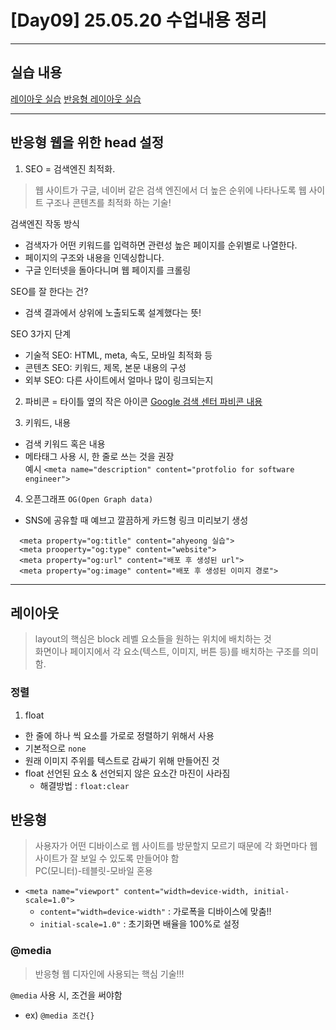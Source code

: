 # [Day09] 25.05.20 수업내용 정리 

---
## 실습 내용
[레이아웃 실습](layoutEx1.html)
[반응형 레이아웃 실습](layoutEx2.html)

---

## 반응형 웹을 위한 head 설정
1. SEO 
= 검색엔진 최적화. 
> 웹 사이트가 구글, 네이버 같은 검색 엔진에서 더 높은 순위에 나타나도록 웹 사이트 구조나 콘텐츠를 최적화 하는 기술! 

검색엔진 작동 방식 
- 검색자가 어떤 키워드를 입력하면 관련성 높은 페이지를 순위별로 나열한다.
- 페이지의 구조와 내용을 인덱싱합니다.
- 구글 인터넷을 돌아다니며 웹 페이지를 크롤링

SEO를 잘 한다는 건?
  - 검색 결과에서 상위에 노출되도록 설계했다는 뜻!

SEO 3가지 단계
- 기술적 SEO: HTML, meta, 속도, 모바일 최적화 등
- 콘텐츠 SEO: 키워드, 제목, 본문 내용의 구성
- 외부 SEO: 다른 사이트에서 얼마나 많이 링크되는지

2. 파비콘
= 타이틀 옆의 작은 아이콘
[Google 검색 센터 파비콘 내용](https://developers.google.com/search/docs/appearance/favicon-in-search?hl=ko)

3. 키워드, 내용
- 검색 키워드 혹은 내용 
- 메타태그 사용 시, 한 줄로 쓰는 것을 권장  
예시 `<meta name="description" content="protfolio for software engineer">`

4. 오픈그래프 `OG(Open Graph data)`
- SNS에 공유할 때 예브고 깔끔하게 카드형 링크 미리보기 생성
```
  <meta property="og:title" content="ahyeong 실습">
  <meta prooperty="og:type" content="website">
  <meta property="og:url" content="배포 후 생성된 url">
  <meta property="og:image" content="배포 후 생성된 이미지 경로">
```

---

## 레이아웃
> layout의 핵심은 block 레벨 요소들을 원하는 위치에 배치하는 것   
> 화면이나 페이지에서 각 요소(텍스트, 이미지, 버튼 등)를 배치하는 구조를 의미함.


### 정렬
1. float 
  - 한 줄에 하나 씩 요소를 가로로 정렬하기 위해서 사용
  - 기본적으로 `none` 
  - 원래 이미지 주위를 텍스트로 감싸기 위해 만들어진 것
  - float 선언된 요소 & 선언되지 않은 요소간 마진이 사라짐
    - 해결방법 : `float:clear`

## 반응형
> 사용자가 어떤 디바이스로 웹 사이트를 방문할지 모르기 때문에 각 화면마다 웹 사이트가 잘 보일 수 있도록 만들어야 함   
> PC(모니터)-테블릿-모바일 혼용   

- `<meta name="viewport" content="width=device-width, initial-scale=1.0">`
  - `content="width=device-width"` : 가로폭을 디바이스에 맞춤!!
  - `initial-scale=1.0"` : 초기화면 배율을 100%로 설정


### @media 
> 반응형 웹 디자인에 사용되는 핵심 기술!!!

`@media` 사용 시, 조건을 써야함
- ex) `@media 조건{}`
